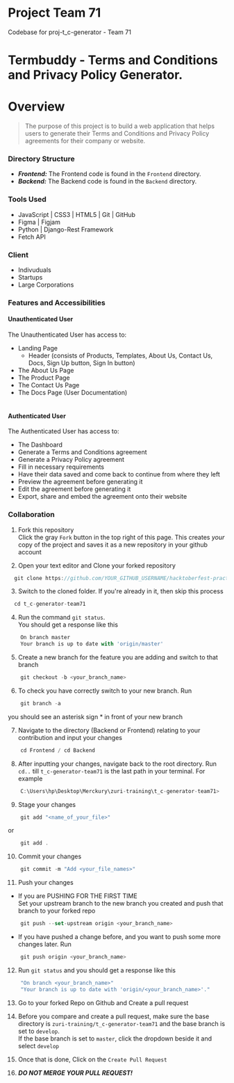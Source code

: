 
# Project Team 71
Codebase for proj-t_c-generator - Team 71
<br>

# Termbuddy - Terms and Conditions and Privacy Policy Generator.
# Overview
> The purpose of this project is to build a web application that helps users to generate their Terms and Conditions and Privacy Policy agreements for their company or website. 



### Directory Structure
- ***Frontend:*** The Frontend code is found in the `Frontend` directory.
- ***Backend:*** The Backend code is found in the `Backend` directory.

### Tools Used
- JavaScript | CSS3 | HTML5 | Git | GitHub
- Figma | Figjam
- Python | Django-Rest Framework
- Fetch API 

### Client
- Indivuduals
- Startups
- Large Corporations

### Features and Accessibilities
#### Unauthenticated User 
The Unauthenticated User has access to: <br />
- Landing Page
    - Header (consists of Products, Templates, About Us, Contact Us, Docs, Sign Up button, Sign In button)
- The About Us Page
- The Product Page
- The Contact Us Page
- The Docs Page (User Documentation) <br /><br />

#### Authenticated User
The Authenticated User has access to: <br />
- The Dashboard
- Generate a Terms and Conditions agreement
- Generate a Privacy Policy agreement
- Fill in necessary requirements
- Have their data saved and come back to continue from where they left
- Preview the agreement before generating it
- Edit the agreement before generating it
- Export, share and embed the agreement onto their website 

### Collaboration
1. Fork this repository <br />
Click the gray `Fork` button in the top right of this page. This creates *your* copy of the project and saves it as a new repository in your github account

2. Open your text editor and  Clone your forked repository 
```js
  git clone https://github.com/YOUR_GITHUB_USERNAME/hacktoberfest-practice.git
```

3. Switch to the cloned folder. If you're already in it, then skip this process 
```js
  cd t_c-generator-team71
```

4. Run the command `git status`. <br /> You should get a response like this
```js
    On branch master
    Your branch is up to date with 'origin/master'
```

5. Create a new branch for the feature you are adding and switch to that branch
```js
    git checkout -b <your_branch_name>
```

6. To check you have correctly switch to your new branch. Run 
```js
    git branch -a
```
you should see an asterisk sign * in front of your new branch

7. Navigate to the directory (Backend or Frontend) relating to your contribution and input your changes
```js
    cd Frontend / cd Backend
```
8. After inputting your changes, navigate back to the root directory. Run `cd..` till `t_c-generator-team71` is the last path in your terminal. For example
```js
    C:\Users\hp\Desktop\Merckury\zuri-training\t_c-generator-team71>
```

9. Stage your changes
```js
    git add "<name_of_your_file>"
```

or 

```js
    git add .
```

10. Commit your changes
```js
    git commit -m "Add <your_file_names>"
```

11. Push your changes
- If you are PUSHING FOR THE FIRST TIME <br />
 Set your upstream branch to the new branch you created and push that branch to your forked repo
```js
    git push --set-upstream origin <your_branch_name>
```
- If you have pushed a change before, and you want to push some more changes later. Run
```js
    git push origin <your_branch_name>
```

12. Run `git status` and you should get a response like this
```js
    "On branch <your_branch_name>"
    "Your branch is up to date with 'origin/<your_branch_name>'."
```

13. Go to your forked Repo on Github and Create a pull request

14. Before you compare and create a pull request, make sure the base directory is `zuri-training/t_c-generator-team71` and the base branch is set to `develop`. <br />
If the base branch is set to `master`, click the dropdown beside it and select `develop`

15. Once that is done, Click on the `Create Pull Request`

16. ***DO NOT MERGE YOUR PULL REQUEST!***




